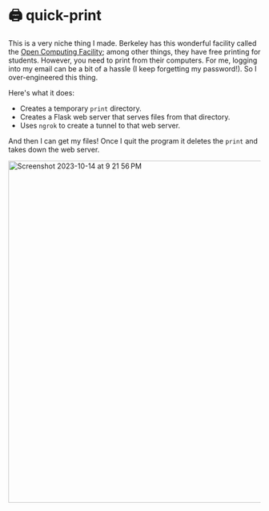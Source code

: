 # 🖨️ quick-print

This is a very niche thing I made. Berkeley has this wonderful facility called the [Open Computing Facility](https://www.ocf.berkeley.edu/); among other things, they have free printing for students. However, you need to print from their computers. For me, logging into my email can be a bit of a hassle (I keep forgetting my password!). So I over-engineered this thing.

Here's what it does:

* Creates a temporary `print` directory.
* Creates a Flask web server that serves files from that directory.
* Uses `ngrok` to create a tunnel to that web server.

And then I can get my files! Once I quit the program it deletes the `print` and takes down the web server.

<img width="682" alt="Screenshot 2023-10-14 at 9 21 56 PM" src="https://github.com/sampoder/quick-print/assets/39828164/6c27bf8a-9ec4-4779-b2d7-f7e98c69ea85">
